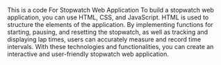 This is a code For Stopwatch Web Application
To build a stopwatch web application, you can use HTML, CSS, and JavaScript.
HTML is used to structure the elements of the application.
By implementing functions for starting, pausing, and resetting the stopwatch, as well as tracking and displaying lap times, users can accurately measure and record time intervals.
With these technologies and functionalities, you can create an interactive and user-friendly stopwatch web application.
